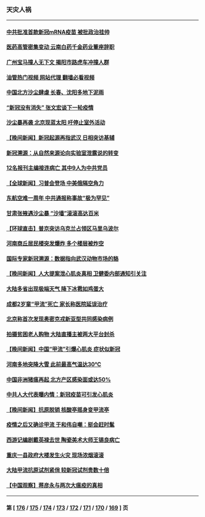 ### 天灾人祸
---
#### [中共批准首款新冠mRNA疫苗 被批政治挂帅](../../pages/ncid280/n13955798.md?03230845) 
#### [医药高管密集变动 云南白药千金药业董座辞职](../../pages/ncid280/n13956070.md?03230845) 
#### [广州宝马撞人无下文 揭阳市路虎车冲撞人群](../../pages/ncid280/n13956003.md?03230845) 
#### [油管热门视频 网站代理 翻墙必看视频](http://138.2.39.72:81/youtube.html?epic-marker?03230845)
#### [中国北方沙尘肆虐 长春、沈阳多地下泥雨](../../pages/ncid280/n13955940.md?03230845) 
#### [“新冠没有消失” 张文宏谈下一轮疫情](../../pages/ncid280/n13955924.md?03230845) 
#### [沙尘暴再袭 北京现蓝太阳 吁停止室外活动](../../pages/ncid280/n13955871.md?03230845) 
#### [【晚间新闻】新冠起源再指武汉 日相突访基辅](../../pages/ncid280/n13955692.md?03230845) 
#### [新冠溯源：从自然来源论向实验室泄露说的转变](../../pages/ncid280/n13954755.md?03230845) 
#### [12名报刊主编接连病亡 其中9人为中共党员](../../pages/ncid280/n13955316.md?03230845) 
#### [【全球新闻】习普会登场 中美俄隔空角力](../../pages/ncid280/n13955058.md?03230845) 
#### [东航空难一周年 中共通报称事故“极为罕见”](../../pages/ncid280/n13954668.md?03230845) 
#### [甘肃张掖遇沙尘暴 “沙墙”滚滚高达百米](../../pages/ncid280/n13954469.md?03230845) 
#### [【环球直击】普京突访乌克兰占领区马里乌波尔](../../pages/ncid280/n13953443.md?03230845) 
#### [河南商丘居民楼突发爆炸 多个楼层被炸空](../../pages/ncid280/n13953434.md?03230845) 
#### [国际专家新冠溯源：数据指向武汉动物市场的貉](../../pages/ncid280/n13953388.md?03230845) 
#### [【晚间新闻】人大提案泄心肌炎真相 卫健委内部通知引关注](../../pages/ncid280/n13952941.md?03230845) 
#### [大陆多省出现极端天气 降下冰雹如鸡蛋大](../../pages/ncid280/n13952964.md?03230845) 
#### [成都2岁童“甲流”死亡 家长称医院延误治疗](../../pages/ncid280/n13953012.md?03230845) 
#### [北京称首次发现奥密克戎新亚型共同感染病例](../../pages/ncid280/n13952861.md?03230845) 
#### [拍摄贫困老人购物 大陆直播主被两大平台封杀](../../pages/ncid280/n13952368.md?03230845) 
#### [【晚间新闻】中国“甲流”引爆心肌炎 症状似新冠](../../pages/ncid280/n13952290.md?03230845) 
#### [河南多地突降大雪  此前最高气温达30℃](../../pages/ncid280/n13951507.md?03230845) 
#### [中国非洲猪瘟再起 北方产区感染面或达50%](../../pages/ncid280/n13951496.md?03230845) 
#### [中共人大代表曝内情：新冠疫苗可引发心肌炎](../../pages/ncid280/n13951109.md?03230845) 
#### [【晚间新闻】抗原脱销 核酸亭摇身变甲流亭](../../pages/ncid280/n13950209.md?03230845) 
#### [疫情之后又确诊甲流 于和伟自嘲：挺会赶时髦](../../pages/ncid280/n13950227.md?03230845) 
#### [西游记编剧戴英禄去世 陶瓷美术大师王锡良病亡](../../pages/ncid280/n13950153.md?03230845) 
#### [重庆一县政府大楼发生火灾 现场浓烟滚滚](../../pages/ncid280/n13950087.md?03230845) 
#### [大陆甲流抗原试剂紧俏 较新冠试剂贵数十倍](../../pages/ncid280/n13950039.md?03230845) 
#### [【中国观察】蒋彦永与两次大瘟疫的真相](../../pages/ncid280/n13949930.md?03230845) 

---
#### 第 [ [176](./176.md?03230845) / [175](./175.md?03230845) / [174](./174.md?03230845) / [173](./173.md?03230845) / [172](./172.md?03230845) / [171](./171.md?03230845) / [170](./170.md?03230845) / [169](./169.md?03230845) ] 页
